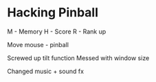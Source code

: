 # Hacking Pinball

M - Memory
H - Score
R - Rank up

Move mouse - pinball

Screwed up tilt function
Messed with window size

Changed music + sound fx